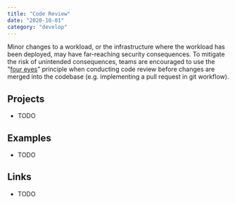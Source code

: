```yaml
---
title: "Code Review"
date: "2020-10-01"
category: "develop"
---
```


Minor changes to a workload, or the infrastructure where the workload has been deployed, may have far-reaching security
consequences. To mitigate the risk of unintended consequences, teams are encouraged to use the "[four eyes](https://www.unido.org/overview/member-states/change-management/faq/what-four-eyes-principle)"
principle when conducting code review before changes are merged into the codebase (e.g. implementing a pull request in git workflow).

## Projects
- TODO

## Examples
- TODO

## Links
- TODO
